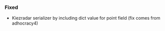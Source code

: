 ### Fixed

- Kiezradar serializer by including dict value for point field (fix comes from adhocracy4)

